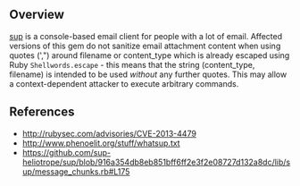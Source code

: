 ## Overview
[sup](https://rubygems.org/gems/sup) is a console-based email client for people with a lot of email.
Affected versions of this gem do not sanitize email attachment content when using quotes (',") around filename or content_type which is already escaped using Ruby `Shellwords.escape` - this means that the string (content_type, filename) is intended to be used _without_ any further quotes. This may allow a context-dependent attacker to execute arbitrary commands.

## References
- http://rubysec.com/advisories/CVE-2013-4479
- http://www.phenoelit.org/stuff/whatsup.txt
- https://github.com/sup-heliotrope/sup/blob/916a354db8eb851bff6ff2e3f2e08727d132a8dc/lib/sup/message_chunks.rb#L175
